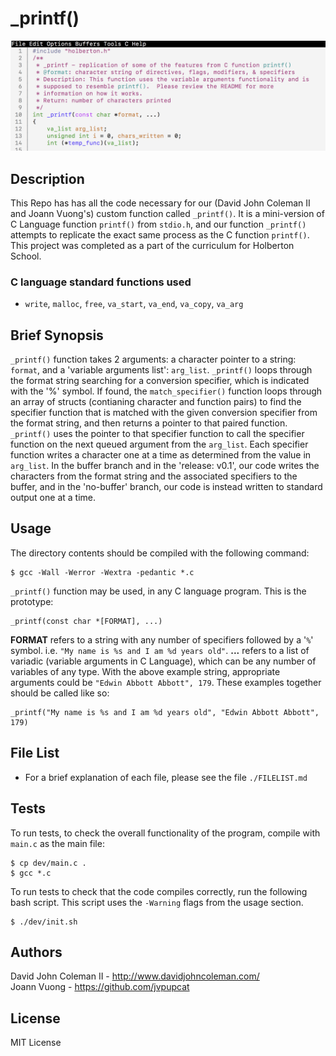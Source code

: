 # _printf()

<img src="https://raw.githubusercontent.com/johncoleman83/printf/master/screen-shot-printf.png" alt="screen shot of custom printf function">

## Description

This Repo has has all the code necessary for our (David John Coleman II and
Joann Vuong's) custom function called ``_printf()``.  It is a mini-version of C
Language function ``printf()`` from ``stdio.h``, and our function ``_printf()``
attempts to replicate the exact same process as the C function ``printf()``.
This project was completed as a part of the curriculum for Holberton School.

### C language standard functions used

* ``write``, ``malloc``, ``free``, ``va_start``, ``va_end``, ``va_copy``,
``va_arg``

## Brief Synopsis

``_printf()`` function takes 2 arguments: a character pointer to a string:
``format``, and a 'variable arguments list': ``arg_list``.  ``_printf()`` loops
through the format string searching for a conversion specifier, which is
indicated with the '%' symbol.  If found, the ``match_specifier()`` function
loops through an array of structs (contianing character and function pairs) to
find the specifier function that is matched with the given conversion specifier
from the format string, and then returns a pointer to that paired function.
``_printf()`` uses the pointer to that specifier function to call the specifier
function on the next queued argument from the ``arg_list``.  Each specifier
function writes a character one at a time as determined from the value in
``arg_list``. In the buffer branch and in the 'release: v0.1', our code writes
the characters from the format string and the associated specifiers to the
buffer, and in the 'no-buffer' branch, our code is instead written to standard
output one at a time.

## Usage

The directory contents should be compiled with the following command:

```
$ gcc -Wall -Werror -Wextra -pedantic *.c
```

`_printf()` function may be used, in any C language program.  This is the
prototype:

```
_printf(const char *[FORMAT], ...)
```

__FORMAT__ refers to a string with any number of specifiers followed by a '`%`'
symbol.  i.e. `"My name is %s and I am %d years old"`.  __...__ refers to a
list of variadic (variable arguments in C Language), which can be any number of
variables of any type.  With the above example string, appropriate arguments
could be `"Edwin Abbott Abbott", 179`.  These examples together should be called
like so:

```
_printf("My name is %s and I am %d years old", "Edwin Abbott Abbott", 179)
```

## File List

* For a brief explanation of each file, please see the file `./FILELIST.md`

## Tests

To run tests, to check the overall functionality of the program, compile
with `main.c` as the main file:

```
$ cp dev/main.c .
$ gcc *.c
```

To run tests to check that the code compiles correctly, run the following bash
script.  This script uses the `-Warning` flags from the usage section.

```
$ ./dev/init.sh
```

## Authors

David John Coleman II - http://www.davidjohncoleman.com/  
Joann Vuong - https://github.com/jvpupcat

## License

MIT License
